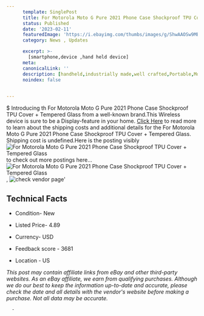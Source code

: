 ```yaml
---
      template: SinglePost
      title: For Motorola Moto G Pure 2021 Phone Case Shockproof TPU Cover + Tempered Glass
      status: Published
      date: '2023-02-11'
      featuredImage: 'https://i.ebayimg.com/thumbs/images/g/ShwAAOSw9MBi2loV/s-l225.jpg'
      category: News , Updates

      excerpt: >-
        [smartphone,device ,hand held device]
      meta:
      canonicalLink: ''
      description: [handheld,industrially made,well crafted,Portable,Mobile,Compact,Convenient,Lightweight,Maneuverable,Man-portable,Miniature,Carriable,Hand-held,Light,Holdable,Transportable,Mobile device,Pocket-sized,On-the-go,Wireless,Cordless,Compact size,Convenient size, smartphone,device ,hand held device]
      noindex: false
      

---
```

$
      Introducing th For Motorola Moto G Pure 2021 Phone Case Shockproof TPU Cover + Tempered Glass from a well-known brand.This Wireless device  is sure to be a Display-feature in your home. [Click Here](https://www.ebay.com/itm/185516164855?hash=item2b31a006f7%3Ag%3AShwAAOSw9MBi2loV&mkevt=1&mkcid=1&mkrid=711-53200-19255-0&campid=%253CePNCampaignId%253E&customid=%253CreferenceId%253E&toolid=10049) to read more to learn about the shipping costs and additional details for the For Motorola Moto G Pure 2021 Phone Case Shockproof TPU Cover + Tempered Glass. Shipping cost is undefined.Here is the posting visibly ![For Motorola Moto G Pure 2021 Phone Case Shockproof TPU Cover + Tempered Glass](https://i.ebayimg.com/thumbs/images/g/ShwAAOSw9MBi2loV/s-l225.jpg) to check out more postings here... ![For Motorola Moto G Pure 2021 Phone Case Shockproof TPU Cover + Tempered Glass](https://i.ebayimg.com/images/g/ShwAAOSw9MBi2loV/s-l1600.jpg), ![check vendor page](https://origin-galleryplus.ebayimg.com/ws/web/185516164855_2_0_1/225x225.jpg,https://origin-galleryplus.ebayimg.com/ws/web/185516164855_3_0_1/225x225.jpg,https://origin-galleryplus.ebayimg.com/ws/web/185516164855_4_0_1/225x225.jpg,https://origin-galleryplus.ebayimg.com/ws/web/185516164855_5_0_1/225x225.jpg,https://origin-galleryplus.ebayimg.com/ws/web/185516164855_6_0_1/225x225.jpg,https://origin-galleryplus.ebayimg.com/ws/web/185516164855_7_0_1/225x225.jpg,https://origin-galleryplus.ebayimg.com/ws/web/185516164855_8_0_1/225x225.jpg,https://origin-galleryplus.ebayimg.com/ws/web/185516164855_9_0_1/225x225.jpg,https://origin-galleryplus.ebayimg.com/ws/web/185516164855_10_0_1/225x225.jpg,https://origin-galleryplus.ebayimg.com/ws/web/185516164855_11_0_1/225x225.jpg)'

      

 ## Technical Facts 



     
      

 - Condition- New 


      

 - Listed Price- 4.89 


      

 - Currency- USD 


      

 - Feedback score - 3681 


      

 - Location - US 


      
      

 *_This post may contain affiliate links from eBay and other third-party websites. As an eBay affiliate, we earn from qualifying purchases. Although we do our best to keep the information up-to-date and accurate, please check the date and all details with the vendor's website before making a purchase. Not all data may be accurate._*




      -
